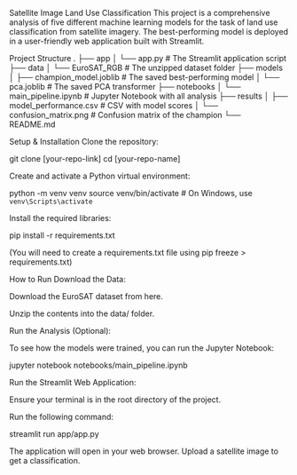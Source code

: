 Satellite Image Land Use Classification
This project is a comprehensive analysis of five different machine learning models for the task of land use classification from satellite imagery. The best-performing model is deployed in a user-friendly web application built with Streamlit.

Project Structure
.
├── app
│   └── app.py              # The Streamlit application script
├── data
│   └── EuroSAT_RGB         # The unzipped dataset folder
├── models
│   ├── champion_model.joblib # The saved best-performing model
│   └── pca.joblib            # The saved PCA transformer
├── notebooks
│   └── main_pipeline.ipynb   # Jupyter Notebook with all analysis
├── results
│   ├── model_performance.csv # CSV with model scores
│   └── confusion_matrix.png  # Confusion matrix of the champion
└── README.md

Setup & Installation
Clone the repository:

git clone [your-repo-link]
cd [your-repo-name]

Create and activate a Python virtual environment:

python -m venv venv
source venv/bin/activate  # On Windows, use `venv\Scripts\activate`

Install the required libraries:

pip install -r requirements.txt

(You will need to create a requirements.txt file using pip freeze > requirements.txt)

How to Run
Download the Data:

Download the EuroSAT dataset from here.

Unzip the contents into the data/ folder.

Run the Analysis (Optional):

To see how the models were trained, you can run the Jupyter Notebook:

jupyter notebook notebooks/main_pipeline.ipynb

Run the Streamlit Web Application:

Ensure your terminal is in the root directory of the project.

Run the following command:

streamlit run app/app.py

The application will open in your web browser. Upload a satellite image to get a classification.